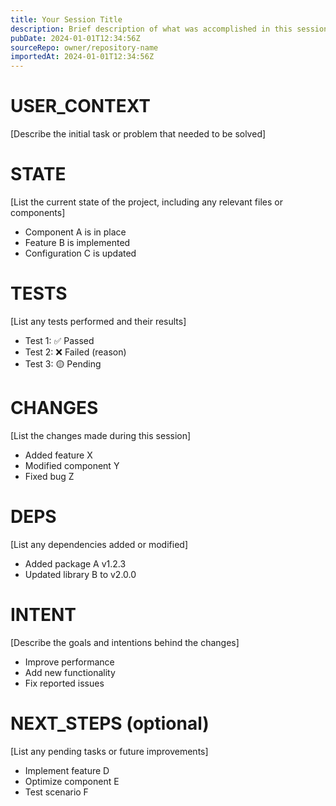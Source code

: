 ```yaml
---
title: Your Session Title
description: Brief description of what was accomplished in this session
pubDate: 2024-01-01T12:34:56Z
sourceRepo: owner/repository-name
importedAt: 2024-01-01T12:34:56Z
---
```


# USER_CONTEXT
[Describe the initial task or problem that needed to be solved]

# STATE
[List the current state of the project, including any relevant files or components]
- Component A is in place
- Feature B is implemented
- Configuration C is updated

# TESTS
[List any tests performed and their results]
- Test 1: ✅ Passed
- Test 2: ❌ Failed (reason)
- Test 3: 🟡 Pending

# CHANGES
[List the changes made during this session]
- Added feature X
- Modified component Y
- Fixed bug Z

# DEPS
[List any dependencies added or modified]
- Added package A v1.2.3
- Updated library B to v2.0.0

# INTENT
[Describe the goals and intentions behind the changes]
- Improve performance
- Add new functionality
- Fix reported issues

# NEXT_STEPS (optional)
[List any pending tasks or future improvements]
- Implement feature D
- Optimize component E
- Test scenario F